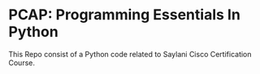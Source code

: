 # PCAP: Programming Essentials In Python
This Repo consist of a Python code related to Saylani Cisco Certification Course.

